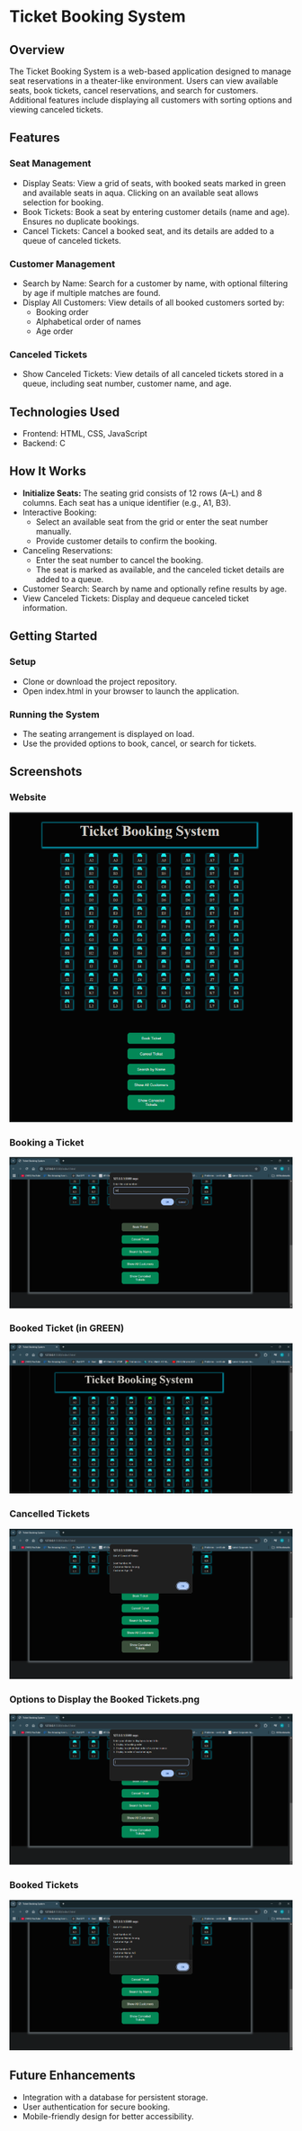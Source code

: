 # Ticket Booking System

## Overview
The Ticket Booking System is a web-based application designed to manage seat reservations in a theater-like environment. Users can view available seats, book tickets, cancel reservations, and search for customers. Additional features include displaying all customers with sorting options and viewing canceled tickets.

## Features
### Seat Management
- Display Seats: View a grid of seats, with booked seats marked in green and available seats in aqua. Clicking on an available seat allows selection for booking.
- Book Tickets: Book a seat by entering customer details (name and age). Ensures no duplicate bookings.
- Cancel Tickets: Cancel a booked seat, and its details are added to a queue of canceled tickets.
### Customer Management
- Search by Name: Search for a customer by name, with optional filtering by age if multiple matches are found.
- Display All Customers: View details of all booked customers sorted by:
    - Booking order
    - Alphabetical order of names
    - Age order
### Canceled Tickets
- Show Canceled Tickets: View details of all canceled tickets stored in a queue, including seat number, customer name, and age.

## Technologies Used
- Frontend: HTML, CSS, JavaScript
- Backend: C

## How It Works
- **Initialize Seats:** The seating grid consists of 12 rows (A–L) and 8 columns. Each seat has a unique identifier (e.g., A1, B3).
- Interactive Booking:
    - Select an available seat from the grid or enter the seat number manually.
    - Provide customer details to confirm the booking.
- Canceling Reservations:
    - Enter the seat number to cancel the booking.
    - The seat is marked as available, and the canceled ticket details are added to a queue.
- Customer Search:
Search by name and optionally refine results by age.
- View Canceled Tickets:
Display and dequeue canceled ticket information.

## Getting Started
### Setup
- Clone or download the project repository.
- Open index.html in your browser to launch the application.
### Running the System
- The seating arrangement is displayed on load.
- Use the provided options to book, cancel, or search for tickets.

## Screenshots
### Website
![Whole Webpage](https://github.com/Anurag1698/Ticket-Booking-System/blob/8d7fac3e5a7d8ed07c452f4683a84b98ff42b45e/Screenshots/Whole%20webpage.png)
### Booking a Ticket
![Booking a Ticket](https://github.com/Anurag1698/Ticket-Booking-System/blob/8d7fac3e5a7d8ed07c452f4683a84b98ff42b45e/Screenshots/Booking%20a%20Ticket.png)
### Booked Ticket (in GREEN)
![Booked Ticket (in GREEN)](https://github.com/Anurag1698/Ticket-Booking-System/blob/8d7fac3e5a7d8ed07c452f4683a84b98ff42b45e/Screenshots/Booked%20Ticket%20(GREEN).png)
### Cancelled Tickets
![](https://github.com/Anurag1698/Ticket-Booking-System/blob/8d7fac3e5a7d8ed07c452f4683a84b98ff42b45e/Screenshots/Cancelled%20Tickets.png)
### Options to Display the Booked Tickets.png
![Options to Display the Booked Tickets.png](https://github.com/Anurag1698/Ticket-Booking-System/blob/8d7fac3e5a7d8ed07c452f4683a84b98ff42b45e/Screenshots/Options%20to%20Display%20the%20Booked%20Tickets.png)
### Booked Tickets
![Booked Tickets](https://github.com/Anurag1698/Ticket-Booking-System/blob/8d7fac3e5a7d8ed07c452f4683a84b98ff42b45e/Screenshots/List%20of%20Booked%20Tickets.png)


## Future Enhancements
- Integration with a database for persistent storage.
- User authentication for secure booking.
- Mobile-friendly design for better accessibility.
